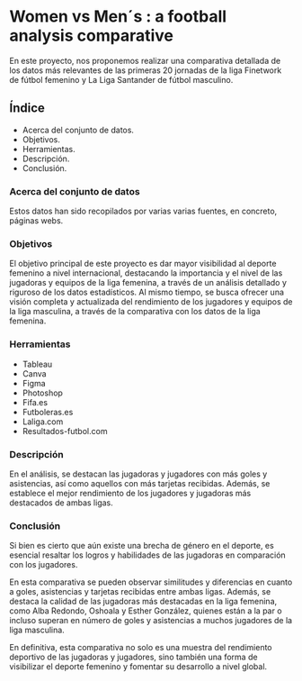 # Women vs Men´s : a football analysis comparative 

En este proyecto, nos proponemos realizar una comparativa detallada de los datos más relevantes de las primeras 20 jornadas de la liga Finetwork de fútbol femenino y La Liga Santander de fútbol masculino.

## Índice

- Acerca del conjunto de datos.
- Objetivos.
- Herramientas.
- Descripción.
- Conclusión.

### Acerca del conjunto de datos

Estos datos han sido recopilados por varias varias fuentes, en concreto, páginas webs.

### Objetivos

El objetivo principal de este proyecto es dar mayor visibilidad al deporte femenino a nivel internacional, destacando la importancia y el nivel de las jugadoras y equipos de la liga femenina, a través de un análisis detallado y riguroso de los datos estadísticos. Al mismo tiempo, se busca ofrecer una visión completa y actualizada del rendimiento de los jugadores y equipos de la liga masculina, a través de la comparativa con los datos de la liga femenina.

### Herramientas

- Tableau
- Canva
- Figma
- Photoshop
- Fifa.es
- Futboleras.es
- Laliga.com
- Resultados-futbol.com


### Descripción

En el análisis, se destacan las jugadoras y jugadores con más goles y asistencias, así como aquellos con más tarjetas recibidas. Además, se establece el mejor rendimiento de los jugadores y jugadoras más destacados de ambas ligas.

### Conclusión

Si bien es cierto que aún existe una brecha de género en el deporte, es esencial resaltar los logros y habilidades de las jugadoras en comparación con los jugadores.

En esta comparativa se pueden observar similitudes y diferencias en cuanto a goles, asistencias y tarjetas recibidas entre ambas ligas. Además, se destaca la calidad de las jugadoras más destacadas en la liga femenina, como Alba Redondo, Oshoala y Esther González, quienes están a la par o incluso superan en número de goles y asistencias a muchos jugadores de la liga masculina.

En definitiva, esta comparativa no solo es una muestra del rendimiento deportivo de las jugadoras y jugadores, sino también una forma de visibilizar el deporte femenino y fomentar su desarrollo a nivel global.